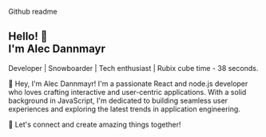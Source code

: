 Github readme

## Hello! 👋<br /> I'm Alec Dannmayr

Developer | Snowboarder | Tech enthusiast | Rubix cube time - 38 seconds.

👋 Hey, I'm Alec Dannmayr! I'm a passionate React and node.js developer who loves crafting interactive and user-centric applications. With a solid background in JavaScript, I'm dedicated to building seamless user experiences and exploring the latest trends in application engineering.

🚀 Let's connect and create amazing things together!
